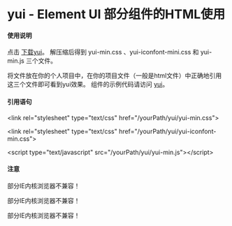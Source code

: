 # yui - Element UI 部分组件的HTML使用

#### 使用说明

点击 [下载yui](https://yangzhimin.xyz/release/yui.rar "yui.rar")。
解压缩后得到 yui-min.css 、yui-iconfont-mini.css 和 yui-min.js 三个文件。

将文件放在你的个人项目中，在你的项目文件（一般是html文件）中正确地引用这三个文件即可看到yui效果。 
组件的示例代码请访问 [yui](https://yangzhimin.xyz/ "yui")。


#### 引用语句

&lt;link rel="stylesheet" type="text/css" href="/yourPath/yui/yui-min.css"&gt;

&lt;link rel="stylesheet" type="text/css" href="/yourPath/yui/yui-iconfont-min.css"&gt;

&lt;script type="text/javascript" src="/yourPath/yui/yui-min.js"&gt;&lt;/script&gt;


#### 注意

部分IE内核浏览器不兼容！

部分IE内核浏览器不兼容！

部分IE内核浏览器不兼容！
